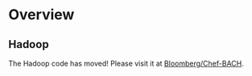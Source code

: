 Overview
========

Hadoop
------

The Hadoop code has moved! Please visit it at [Bloomberg/Chef-BACH](bloomberg/chef-bach).
